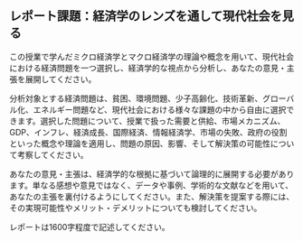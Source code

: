 ## レポート課題：経済学のレンズを通して現代社会を見る

この授業で学んだミクロ経済学とマクロ経済学の理論や概念を用いて、現代社会における経済問題を一つ選択し、経済学的な視点から分析し、あなたの意見・主張を展開してください。

分析対象とする経済問題は、貧困、環境問題、少子高齢化、技術革新、グローバル化、エネルギー問題など、現代社会における様々な課題の中から自由に選択できます。選択した問題について、授業で扱った需要と供給、市場メカニズム、GDP、インフレ、経済成長、国際経済、情報経済学、市場の失敗、政府の役割といった概念や理論を適用し、問題の原因、影響、そして解決策の可能性について考察してください。

あなたの意見・主張は、経済学的な根拠に基づいて論理的に展開する必要があります。単なる感想や意見ではなく、データや事例、学術的な文献などを用いて、あなたの主張を裏付けるようにしてください。また、解決策を提案する際には、その実現可能性やメリット・デメリットについても検討してください。

レポートは1600字程度で記述してください。


